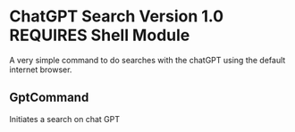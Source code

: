 # ChatGPT Search Version 1.0 REQUIRES Shell Module
A very simple command to do searches with the chatGPT using the default internet browser.

## GptCommand
Initiates a search on chat GPT



